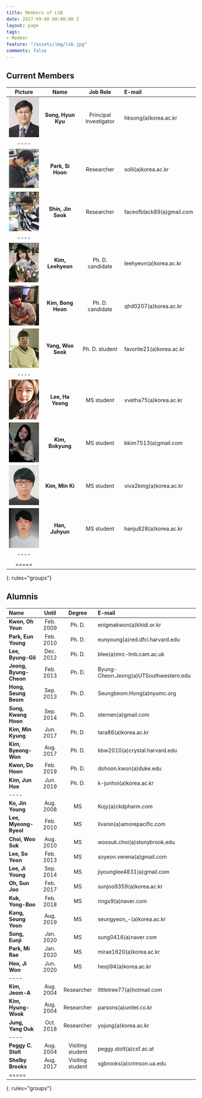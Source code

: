 ```yaml
---
title: Members of LSB
date: 2017-09-08 00:00:00 Z
layout: page
tags:
- Member
feature: "/assets/img/lsb.jpg"
comments: false
---
```


## Current Members

| Picture | Name | Job Role | E-mail |
|:--------:|:-------:|:--------:|:--------|
| ![ex_screenshot](/assets/img/prof.jpg) | __Song, Hyun Kyu__ | Principal Investigator | hksong(a)korea.ac.kr |
|----
| ![ex_screenshot](/assets/img/psh.jpg) | __Park, Si Hoon__ | Researcher | solli(a)korea.ac.kr |
| ![ex_screenshot](/assets/img/sjs.jpg) | __Shin, Jin Seok__ | Researcher | faceofblack89(a)gmail.com |
|----
| ![ex_screenshot](/assets/img/klh.jpg) | __Kim, Leehyeon__ | Ph. D. candidate | leehyeon(a)korea.ac.kr |
| ![ex_screenshot](/assets/img/kbh.jpg) | __Kim, Bong Heon__ | Ph. D. candidate | qhd0207(a)korea.ac.kr |
| ![ex_screenshot](/assets/img/yws.jpg) | __Yang, Woo Seok__ | Ph. D. student | favorite21(a)korea.ac.kr |
|----
| ![ex_screenshot](/assets/img/lhy.png) | __Lee, Ha Yeong__ | MS student | vvetha75(a)korea.ac.kr |
| ![ex_screenshot](/assets/img/kbk.jpg) | __Kim, Bokyung__ | MS student | bkim7513(a)gmail.com |
| ![ex_screenshot](/assets/img/kmk.png) | __Kim, Min Ki__ | MS student | viva2kmg(a)korea.ac.kr |
| ![ex_screenshot](/assets/img/hjh.jpg) | __Han, Juhyun__ | MS student | hanju828(a)korea.ac.kr |
|----
| |
|=====
{: rules="groups"}

## Alumnis

| Name | Until | Degree | E-mail |
|:--------|:-------:|:--------:|:--------|
| __Kwon, Oh Yeun__ | Feb. 2009 | Ph. D. | enigmakwon(a)khidi.or.kr |
| __Park, Eun Young__ | Feb. 2010 | Ph. D. | eunyoung(a)red.dfci.harvard.edu |
| __Lee, Byung-Gil__ | Dec. 2012 | Ph. D. | blee(a)mrc-lmb.cam.ac.uk |
| __Jeong, Byung-Cheon__ | Feb. 2013 | Ph. D. | Byung-Cheon.Jeong(a)UTSouthwestern.edu |
| __Hong, Seung Beom__ | Sep. 2013 | Ph. D. | Seungbeom.Hong(a)nyumc.org |
| __Sung, Kwang Hoon__ | Sep. 2014 | Ph. D. | sternen(a)gmail.com |
| __Kim, Min Kyung__ | Jun. 2017 | Ph. D. | tara86(a)korea.ac.kr |
| __Kim, Byeong-Won__ | Aug. 2017 | Ph. D. | kbw2010(a)crystal.harvard.edu |
| __Kwon, Do Hoon__ | Feb. 2019 | Ph. D. | dohoon.kwon(a)duke.edu |
| __Kim, Jun Hoe__ | Jun. 2019 | Ph. D. | k-junhoi(a)korea.ac.kr |
|----
| __Ko, Jin Young__ | Aug. 2008 | MS | Kojy(a)ckdpharm.com |
| __Lee, Myeong-Ryeol__ | Feb. 2010 | MS | ilvanin(a)amorepacific.com |
| __Choi, Woo Suk__ | Aug. 2010 | MS | woosuk.choi(a)stonybrook.edu |
| __Lee, So Yeon__ | Feb. 2013 | MS | soyeon.verena(a)gmail.com |
| __Lee, Ji Young__ | Sep. 2014 | MS | jiyounglee4831(a)gmail.com |
| __Oh, Sun Joo__ | Feb. 2017 | MS |  sunjoo9359(a)korea.ac.kr |
| __Kuk, Yong-Boo__ | Feb. 2018 | MS | ringx9(a)naver.com |
| __Kang, Seung Yeon__ | Aug. 2019 | MS | seungyeon_-(a)korea.ac.kr |
| __Sung, Eunji__ | Jan. 2020 | MS | sung0416(a)naver.com |
| __Park, Mi Rae__ | Jan. 2020 | MS |  mirae1620(a)korea.ac.kr |
| __Heo, Ji Won__ | Jun. 2020 | MS | heoji94(a)korea.ac.kr |
|----
| __Kim, Jeom-A__ | Aug. 2004 | Researcher | littletree77(a)hotmail.com |
| __Kim, Hyung-Wook__ | Aug. 2004 | Researcher | parsons(a)unitel.co.kr |
| __Jung, Yang Ouk__ | Oct. 2018 | Researcher | yojung(a)korea.ac.kr |
|----
| __Peggy C. Stolt__ | Aug. 2004 | Visiting student | peggy.stolt(a)csf.ac.at |
| __Shelby Brooks__ | Aug. 2017 | Visiting student | sgbrooks(a)crimson.ua.edu |
|=====
{: rules="groups"}
